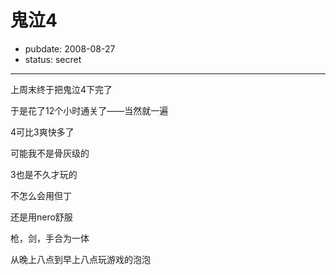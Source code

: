 # 鬼泣4

- pubdate: 2008-08-27
- status: secret

--------------------------


上周末终于把鬼泣4下完了

于是花了12个小时通关了——当然就一遍

4可比3爽快多了

可能我不是骨灰级的

3也是不久才玩的

不怎么会用但丁

还是用nero舒服

枪，剑，手合为一体


从晚上八点到早上八点玩游戏的泡泡
